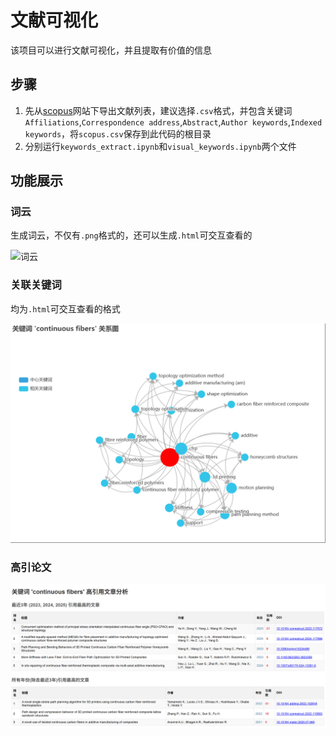# 文献可视化

该项目可以进行文献可视化，并且提取有价值的信息

## 步骤
1. 先从[scopus](https://www.scopus.com/)网站下导出文献列表，建议选择`.csv`格式，并包含关键词`Affiliations`,`Correspondence address`,`Abstract`,`Author keywords`,`Indexed keywords`，将`scopus.csv`保存到此代码的根目录
2. 分别运行`keywords_extract.ipynb`和`visual_keywords.ipynb`两个文件


## 功能展示

### 词云

生成词云，不仅有`.png`格式的，还可以生成`.html`可交互查看的

![词云](All_year_keywords_wordcloud.png)


### 关联关键词

均为`.html`可交互查看的格式

![关联](example.png)

### 高引论文

![高引论文](example2.png)
